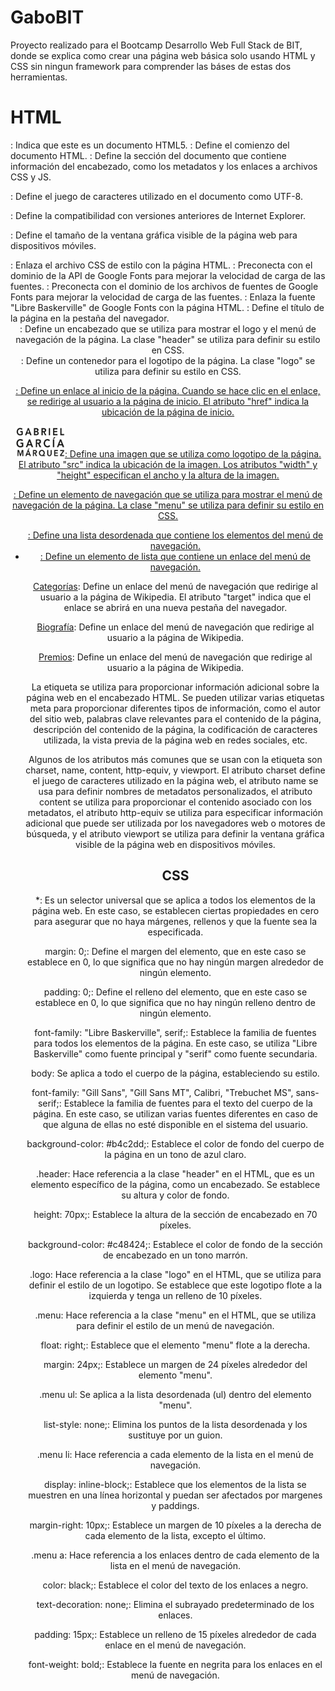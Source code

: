 # GaboBIT
Proyecto realizado para el Bootcamp Desarrollo Web Full Stack de BIT, donde se explica como crear una página web básica solo usando HTML y CSS sin ningun framework para comprender las báses de estas dos herramientas.




# HTML

<!DOCTYPE html>: Indica que este es un documento HTML5.

<html>: Define el comienzo del documento HTML.

<head>: Define la sección del documento que contiene información del encabezado, como los metadatos y los enlaces a archivos CSS y JS.

<meta charset="UTF-8" />: Define el juego de caracteres utilizado en el documento como UTF-8.

<meta http-equiv="X-UA-Compatible" content="ie=edge" />: Define la compatibilidad con versiones anteriores de Internet Explorer.

<meta name="viewport" content="width=device-width, initial-scale=1.0" />: Define el tamaño de la ventana gráfica visible de la página web para dispositivos móviles.

<link rel="stylesheet" href="./css/style.css" />: Enlaza el archivo CSS de estilo con la página HTML.

<link rel="preconnect" href="https://fonts.googleapis.com" />: Preconecta con el dominio de la API de Google Fonts para mejorar la velocidad de carga de las fuentes.

<link rel="preconnect" href="https://fonts.gstatic.com" crossorigin />: Preconecta con el dominio de los archivos de fuentes de Google Fonts para mejorar la velocidad de carga de las fuentes.

<link href="https://fonts.googleapis.com/css2?family=Libre+Baskerville&display=swap" rel="stylesheet" />: Enlaza la fuente "Libre Baskerville" de Google Fonts con la página HTML.

<title>Gabo BIT</title>: Define el título de la página en la pestaña del navegador.

<header class="header">: Define un encabezado que se utiliza para mostrar el logo y el menú de navegación de la página. La clase "header" se utiliza para definir su estilo en CSS.

<div class="logo">: Define un contenedor para el logotipo de la página. La clase "logo" se utiliza para definir su estilo en CSS.

<a href="index.html">: Define un enlace al inicio de la página. Cuando se hace clic en el enlace, se redirige al usuario a la página de inicio. El atributo "href" indica la ubicación de la página de inicio.

<img src="./img/logo.png" alt="Logo de Gabo" width="80" height="50" />: Define una imagen que se utiliza como logotipo de la página. El atributo "src" indica la ubicación de la imagen. Los atributos "width" y "height" especifican el ancho y la altura de la imagen.

<nav class="menu">: Define un elemento de navegación que se utiliza para mostrar el menú de navegación de la página. La clase "menu" se utiliza para definir su estilo en CSS.

<ul>: Define una lista desordenada que contiene los elementos del menú de navegación.

<li>: Define un elemento de lista que contiene un enlace del menú de navegación.

<a href="https://es.wikipedia.org/wiki/Wikipedia:Portada" target="_blank">Categorías</a>: Define un enlace del menú de navegación que redirige al usuario a la página de Wikipedia. El atributo "target" indica que el enlace se abrirá en una nueva pestaña del navegador.

<a href="https://es.wikipedia.org/wiki/Wikipedia:Portada">Biografía</a>: Define un enlace del menú de navegación que redirige al usuario a la página de Wikipedia.

<a href="https://es.wikipedia.org/wiki/Wikipedia:Portada">Premios</a>: Define un enlace del menú de navegación que redirige al usuario a la página de Wikipedia.


La etiqueta <meta> se utiliza para proporcionar información adicional sobre la página web en el encabezado HTML. Se pueden utilizar varias etiquetas meta para proporcionar diferentes tipos de información, como el autor del sitio web, palabras clave relevantes para el contenido de la página, descripción del contenido de la página, la codificación de caracteres utilizada, la vista previa de la página web en redes sociales, etc.

Algunos de los atributos más comunes que se usan con la etiqueta <meta> son charset, name, content, http-equiv, y viewport. El atributo charset define el juego de caracteres utilizado en la página web, el atributo name se usa para definir nombres de metadatos personalizados, el atributo content se utiliza para proporcionar el contenido asociado con los metadatos, el atributo http-equiv se utiliza para especificar información adicional que puede ser utilizada por los navegadores web o motores de búsqueda, y el atributo viewport se utiliza para definir la ventana gráfica visible de la página web en dispositivos móviles.
  
  # CSS

*: Es un selector universal que se aplica a todos los elementos de la página web. En este caso, se establecen ciertas propiedades en cero para asegurar que no haya márgenes, rellenos y que la fuente sea la especificada.

margin: 0;: Define el margen del elemento, que en este caso se establece en 0, lo que significa que no hay ningún margen alrededor de ningún elemento.

padding: 0;: Define el relleno del elemento, que en este caso se establece en 0, lo que significa que no hay ningún relleno dentro de ningún elemento.

font-family: "Libre Baskerville", serif;: Establece la familia de fuentes para todos los elementos de la página. En este caso, se utiliza "Libre Baskerville" como fuente principal y "serif" como fuente secundaria.

body: Se aplica a todo el cuerpo de la página, estableciendo su estilo.

font-family: "Gill Sans", "Gill Sans MT", Calibri, "Trebuchet MS", sans-serif;: Establece la familia de fuentes para el texto del cuerpo de la página. En este caso, se utilizan varias fuentes diferentes en caso de que alguna de ellas no esté disponible en el sistema del usuario.

background-color: #b4c2dd;: Establece el color de fondo del cuerpo de la página en un tono de azul claro.

.header: Hace referencia a la clase "header" en el HTML, que es un elemento específico de la página, como un encabezado. Se establece su altura y color de fondo.

height: 70px;: Establece la altura de la sección de encabezado en 70 píxeles.

background-color: #c48424;: Establece el color de fondo de la sección de encabezado en un tono marrón.

.logo: Hace referencia a la clase "logo" en el HTML, que se utiliza para definir el estilo de un logotipo. Se establece que este logotipo flote a la izquierda y tenga un relleno de 10 píxeles.

.menu: Hace referencia a la clase "menu" en el HTML, que se utiliza para definir el estilo de un menú de navegación.

float: right;: Establece que el elemento "menu" flote a la derecha.

margin: 24px;: Establece un margen de 24 píxeles alrededor del elemento "menu".

.menu ul: Se aplica a la lista desordenada (ul) dentro del elemento "menu".

list-style: none;: Elimina los puntos de la lista desordenada y los sustituye por un guion.

.menu li: Hace referencia a cada elemento de la lista en el menú de navegación.

display: inline-block;: Establece que los elementos de la lista se muestren en una línea horizontal y puedan ser afectados por margenes y paddings.

margin-right: 10px;: Establece un margen de 10 píxeles a la derecha de cada elemento de la lista, excepto el último.

.menu a: Hace referencia a los enlaces dentro de cada elemento de la lista en el menú de navegación.

color: black;: Establece el color del texto de los enlaces a negro.

text-decoration: none;: Elimina el subrayado predeterminado de los enlaces.

padding: 15px;: Establece un relleno de 15 píxeles alrededor de cada enlace en el menú de navegación.

font-weight: bold;: Establece la fuente en negrita para los enlaces en el menú de navegación.


